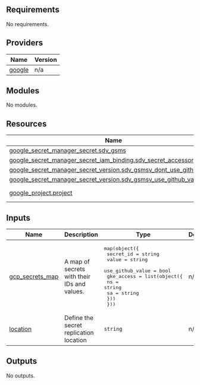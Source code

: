## Requirements

No requirements.

## Providers

| Name | Version |
|------|---------|
| <a name="provider_google"></a> [google](#provider\_google) | n/a |

## Modules

No modules.

## Resources

| Name | Type |
|------|------|
| [google_secret_manager_secret.sdv_gsms](https://registry.terraform.io/providers/hashicorp/google/latest/docs/resources/secret_manager_secret) | resource |
| [google_secret_manager_secret_iam_binding.sdv_secret_accessor](https://registry.terraform.io/providers/hashicorp/google/latest/docs/resources/secret_manager_secret_iam_binding) | resource |
| [google_secret_manager_secret_version.sdv_gsmsv_dont_use_github_value](https://registry.terraform.io/providers/hashicorp/google/latest/docs/resources/secret_manager_secret_version) | resource |
| [google_secret_manager_secret_version.sdv_gsmsv_use_github_value](https://registry.terraform.io/providers/hashicorp/google/latest/docs/resources/secret_manager_secret_version) | resource |
| [google_project.project](https://registry.terraform.io/providers/hashicorp/google/latest/docs/data-sources/project) | data source |

## Inputs

| Name | Description | Type | Default | Required |
|------|-------------|------|---------|:--------:|
| <a name="input_gcp_secrets_map"></a> [gcp\_secrets\_map](#input\_gcp\_secrets\_map) | A map of secrets with their IDs and values. | <pre>map(object({<br/>    secret_id        = string<br/>    value            = string<br/>    use_github_value = bool<br/>    gke_access = list(object({<br/>      ns = string<br/>      sa = string<br/>    }))<br/>  }))</pre> | n/a | yes |
| <a name="input_location"></a> [location](#input\_location) | Define the secret replication location | `string` | n/a | yes |

## Outputs

No outputs.
